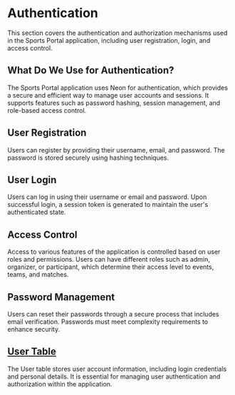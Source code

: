 # Authentication

This section covers the authentication and authorization mechanisms used in the Sports Portal application, including user registration, login, and access control.

## What Do We Use for Authentication?

The Sports Portal application uses Neon for authentication, which provides a secure and efficient way to manage user accounts and sessions. It supports features such as password hashing, session management, and role-based access control.

## User Registration

Users can register by providing their username, email, and password. The password is stored securely using hashing techniques.

## User Login

Users can log in using their username or email and password. Upon successful login, a session token is generated to maintain the user's authenticated state.

## Access Control

Access to various features of the application is controlled based on user roles and permissions. Users can have different roles such as admin, organizer, or participant, which determine their access level to events, teams, and matches.

## Password Management

Users can reset their passwords through a secure process that includes email verification. Passwords must meet complexity requirements to enhance security.

## [User Table](../database/schemas/User.md)

The User table stores user account information, including login credentials and personal details. It is essential for managing user authentication and authorization within the application.
